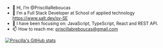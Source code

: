 - 👋 Hi, I’m @PriscillaReboucas
- 💞️ I’m a Full Stack Developer at School of applied technology <Salt/> https://www.salt.dev/sv-SE
- 🌱 I have been focusing on: JavaScript, TypeScript, React and REST API.
- 📫 How to reach me: priscillabreboucas@gmail.com

<!---
PriscillaReboucas/PriscillaReboucas is a ✨ special ✨ repository because its `README.md` (this file) appears on your GitHub profile.
You can click the Preview link to take a look at your changes.
--->

[![Priscilla's GitHub stats](https://github-readme-stats.vercel.app/api?username=PriscillaReboucas)](https://github.com/PriscillaReboucas/github-readme-stats)

